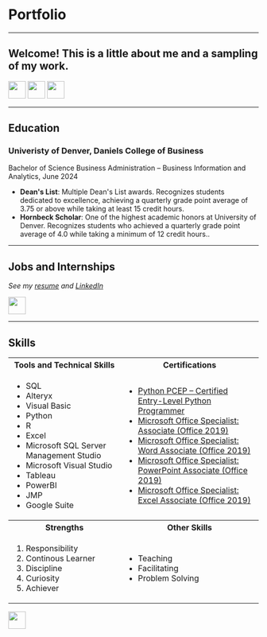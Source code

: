 # Portfolio
<a name="top"></a>
<hr>

## Welcome! This is a little about me and a sampling of my work.
[<img src="https://user-images.githubusercontent.com/91146906/162140860-bfb69654-5603-49bd-a7a1-a836ab1c772c.svg" height="35"/>](#education)
[<img src="https://user-images.githubusercontent.com/91146906/162140921-207cd392-cfe5-40e6-a84e-0a16e19e405a.svg" height="35"/>](#profExp)
[<img src="https://user-images.githubusercontent.com/91146906/162140965-cf707805-9abd-43f7-8314-4f96794c44dc.svg" height="35"/>](#skills)

<a name="education"></a>
<hr>

## Education
### Univeristy of Denver, Daniels College of Business
Bachelor of Science Business Administration – Business Information and Analytics, June 2024

<ul>
  <li><b>Dean's List</b>: Multiple Dean's List awards. Recognizes students dedicated to excellence, achieving a quarterly grade point average of 3.75 or above while taking at least 15 credit hours.</li>
  <li><b>Hornbeck Scholar</b>: One of the highest academic honors at University of Denver. Recognizes students who achieved a quarterly grade point average of 4.0 while taking a minimum of 12 credit hours..</li>
</ul>

<a name="profExp"></a>
<hr>

## Jobs and Internships
<i>See my [resume](/EvanJohnsonResume2023UpdatedNovember23.pdf) and [LinkedIn](https://www.linkedin.com/in/evan-johnson-9a3736226/)</i>

[<img src="https://user-images.githubusercontent.com/91146906/152072378-b0168a2d-e85c-47c6-a272-fcfb3f6a44ae.svg" height="35"/>](#top)

<a name="skills"></a>
<hr>

## Skills

<table>
  <tr>
    <th>Tools and Technical Skills</th>
    <th>Certifications</th>
  </tr>
  <tr>
    <td>
     <ul>
        <li>SQL</li>
        <li>Alteryx</li>
        <li>Visual Basic</li>
        <li>Python</li>
        <li>R</li>
        <li>Excel</li>
        <li>Microsoft SQL Server Management Studio</li>
        <li>Microsoft Visual Studio</li>
        <li>Tableau</li>
        <li>PowerBI</li>
        <li>JMP</li>
        <li>Google Suite</li>
      </ul>
    </td>
    <td>
     <ul>
        <li><a href = "https://www.credly.com/badges/6ae16839-79ec-41de-9fe7-e783ffc0b5fd/public_url">Python PCEP – Certified Entry-Level Python       
        Programmer</a></li>
        <li><a href = "https://www.credly.com/badges/ba163cc0-1c22-46dc-859e-5e0cc8a3f871/public_url">Microsoft Office Specialist: Associate (Office 
        2019)</a></li>
        <li><a href = "https://www.credly.com/badges/3b9b850e-5915-4a27-b7bc-f80e03fba8af/public_url">Microsoft Office Specialist: Word Associate 
        (Office 2019)</a></li>
        <li><a href = "https://www.credly.com/badges/8bbe7b1a-adf2-4f56-bf44-aef1354ee8f7/public_url">Microsoft Office Specialist: PowerPoint 
        Associate (Office 2019)</a></li>
       <li><a href = "https://www.credly.com/badges/cfc6c4b2-5fc1-45a1-8151-5da951e5c2cd/public_url">Microsoft Office Specialist: Excel Associate 
       (Office 2019)</a></li>
      </ul>
    </td>
  </tr>
  <tr>
    <th>Strengths</th>
    <th>Other Skills</th>
 </tr>
 <tr>
   <td>
     <ol>
        <li>Responsibility</li>
        <li>Continous Learner</li>
        <li>Discipline</li>
        <li>Curiosity</li>
        <li>Achiever</li>
     </ol>
   </td>
   <td>
     <ul>
        <li>Teaching</li>
        <li>Facilitating</li>
       <li>Problem Solving</li>
     </ul>
   </td>
 </tr>
</table>

[<img src="https://user-images.githubusercontent.com/91146906/152072378-b0168a2d-e85c-47c6-a272-fcfb3f6a44ae.svg" height="35"/>](#top)
